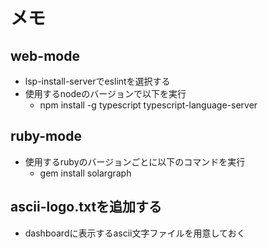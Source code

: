 # メモ

## web-mode
  - lsp-install-serverでeslintを選択する
  - 使用するnodeのバージョンで以下を実行
    - npm install -g typescript typescript-language-server

## ruby-mode
  - 使用するrubyのバージョンごとに以下のコマンドを実行
    - gem install solargraph

## ascii-logo.txtを追加する
  - dashboardに表示するascii文字ファイルを用意しておく
	
